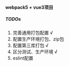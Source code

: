 #### webpack5 + vue3项目

##### TODOs
1. 完善通用打包配置 √
2. 配置生产环境打包、zip包
3. 配置第三库打包 √
4. 区分测试、生产环境 √
5. eslint配置